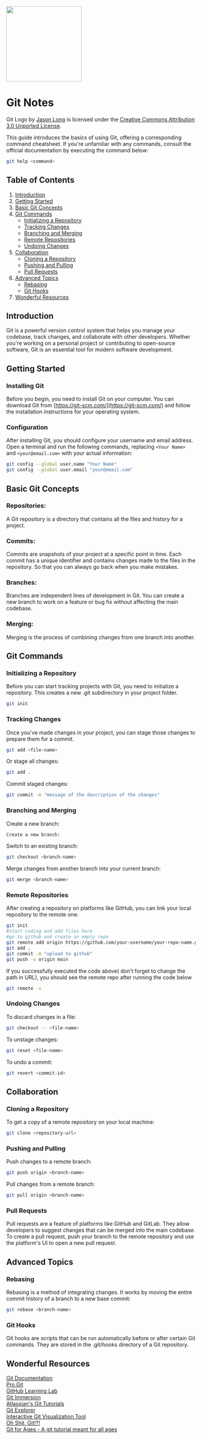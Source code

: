 <img src="https://github.com/InoahI/Git_notes/assets/135188637/1991a108-64a6-4ba7-929e-f8d77df5d214" width="200">

# Git Notes

Git Logo by [Jason Long](https://twitter.com/jasonlong) is licensed under the [Creative Commons Attribution 3.0 Unported License](https://creativecommons.org/licenses/by/3.0/).



This guide introduces the basics of using Git, offering a corresponding command cheatsheet. If you're unfamiliar with any commands, consult the official documentation by executing the command below:
```bash
git help <command>
```

## Table of Contents

1. [Introduction](#introduction)
2. [Getting Started](#getting-started)
3. [Basic Git Concepts](#basic-git-concepts)
4. [Git Commands](#git-commands)
    - [Initializing a Repository](#initializing-a-repository)
    - [Tracking Changes](#tracking-changes)
    - [Branching and Merging](#branching-and-merging)
    - [Remote Repositories](#remote-repositories)
    - [Undoing Changes](#undoing-changes)
5. [Collaboration](#collaboration)
    - [Cloning a Repository](#cloning-a-repository)
    - [Pushing and Pulling](#pushing-and-pulling)
    - [Pull Requests](#pull-requests)
6. [Advanced Topics](#advanced-topics)
    - [Rebasing](#rebasing)
    - [Git Hooks](#git-hooks)
8. [Wonderful Resources](#wonderful-resources)


## Introduction

Git is a powerful version control system that helps you manage your codebase, track changes, and collaborate with other developers. Whether you're working on a personal project or contributing to open-source software, Git is an essential tool for modern software development.

## Getting Started

### Installing Git

Before you begin, you need to install Git on your computer. You can download Git from [https://git-scm.com/](https://git-scm.com/) and follow the installation instructions for your operating system.

### Configuration

After installing Git, you should configure your username and email address. Open a terminal and run the following commands, replacing `<Your Name>` and `<your@email.com>` with your actual information:

```bash
git config --global user.name "Your Name"
git config --global user.email "your@email.com"
```

## Basic Git Concepts

### Repositories: 
 A Git repository is a directory that contains all the files and history for a project.
### Commits: 
Commits are snapshots of your project at a specific point in time. Each commit has a unique identifier and contains changes made to the files in the repository. So that you can always go back when you make mistakes.
### Branches: 
Branches are independent lines of development in Git. You can create a new branch to work on a feature or bug fix without affecting the main codebase.
### Merging: 
Merging is the process of combining changes from one branch into another.

## Git Commands

### Initializing a Repository
Before you can start tracking projects with Git, you need to initialize a repository. This creates a new .git subdirectory in your project folder.

```bash
git init
```




### Tracking Changes
Once you've made changes in your project, you can stage those changes to prepare them for a commit.
```bash
git add <file-name>
```
Or stage all changes:
```bash
git add .
```
Commit staged changes:
```bash
git commit -m "message of the description of the changes"
```
### Branching and Merging
Create a new branch:

```bash
Create a new branch:
```

Switch to an existing branch:

```bash
git checkout <branch-name>
```
Merge changes from another branch into your current branch:
```bash
git merge <branch-name>
```
### Remote Repositories
After creating a repository on platforms like GitHub, you can link your local repository to the remote one:
```bash
git init
#start coding and add files here
#go to github and create an empty repo
git remote add origin https://github.com/your-username/your-repo-name.git
git add .
git commit -m "upload to github"
git push -u origin main
```
If you successfully executed the code above( don't forget to change the path in URL), you should see the remote repo after running the code below
```bash
git remote -v
```


### Undoing Changes
To discard changes in a file:
```bash
git checkout -- <file-name>

```
To unstage changes:
```bash
git reset <file-name>
```


To undo a commit:

```bash
git revert <commit-id>

```

## Collaboration
### Cloning a Repository

To get a copy of a remote repository on your local machine:

```bash
git clone <repository-url>


```

### Pushing and Pulling

Push changes to a remote branch:

```bash
git push origin <branch-name>

```
Pull changes from a remote branch:

```bash
git pull origin <branch-name>


```

### Pull Requests

Pull requests are a feature of platforms like GitHub and GitLab. They allow developers to suggest changes that can be merged into the main codebase. To create a pull request, push your branch to the remote repository and use the platform's UI to open a new pull request.


## Advanced Topics 

### Rebasing

Rebasing is a method of integrating changes. It works by moving the entire commit history of a branch to a new base commit:

```bash
git rebase <branch-name>


```

### Git Hooks

Git hooks are scripts that can be run automatically before or after certain Git commands. They are stored in the .git/hooks directory of a Git repository.

## Wonderful Resources
[Git Documentation](https://git-scm.com/doc)\
[Pro Git](https://git-scm.com/book/en/v2)\
[GitHub Learning Lab](https://lab.github.com/)\
[Git Immersion](https://gitimmersion.com/)\
[Atlassian's Git Tutorials](https://www.atlassian.com/git/tutorials)\
[Git Explorer](https://gitexplorer.com/)\
[Interactive Git Visualization Tool](http://git-school.github.io/visualizing-git/)\
[Oh Shit, Git!?!](https://ohshitgit.com/)\
[Git for Ages - A git tutorial meant for all ages](https://github.com/acrylcandy/git-for-ages)
